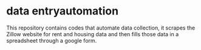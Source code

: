 # data entryautomation
This repository contains codes that automate data collection, it scrapes the Zillow website for rent and housing data and then fills those data in a spreadsheet through a google form.

